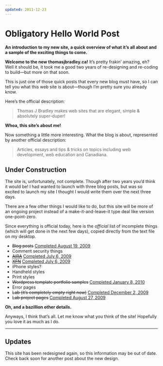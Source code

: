 ```yaml
---
updated: 2011-12-23
---
```


# Obligatory Hello World Post

**An introduction to my new site, a quick overview of what it’s all about and a sample of the exciting things to come.**

**Welcome to the new thomasjbradley.ca!** It’s pretty frakin’ amazing, eh? Well it should be, it took me a good two years of re-designing and re-coding to build—but more on that soon.

This is just one of those quick posts that every new blog *must* have, so I can tell you what this web site is about—though I’m pretty sure you already know.

Here’s the official description:

> Thomas J Bradley makes web sites that are elegant, simple & absolutely super-duper!

**Whoa, this site’s about me!**

Now something a little more interesting. What the blog is about, represented by another official description:

> Articles, essays and tips & tricks on topics including web development, web education and Canadiana.

## Under Construction

The site is, unfortunately, not complete. Though after two years you’d think it would be! I had wanted to launch with three blog posts, but was so excited to launch my site I thought I would write them over the next three days.

There are a few other things I would like to do, but this site will be more of an ongoing project instead of a make-it-and-leave-it type deal like version one-point-zero.

Since everything is official today, here is the *official* list of incomplete things (which will get done in the next few days), copied directly from the text file on my desktop.

- <del>Blog posts</del> <ins class="time">Completed August 19, 2009</ins>
- Comment security things
- <del>[AIRA](http://www.w3.org/TR/wai-aria/)</del> <ins class="time">Completed July 6, 2009</ins>
- <del>[XFN](http://gmpg.org/xfn/)</del> <ins class="time">Completed July 6, 2009</ins>
- iPhone styles?
- Handheld styles
- Print styles
- <del>Wordpress template portfolio samples</del> <ins class="time">Completed January 8, 2010</ins>
- Error pages
- <del>Lab (it’s completely empty right now)</del> <ins class="time">Completed December 2, 2009</ins>
- <del>Lab project pages</del> <ins class="time">Completed August 27, 2009</ins>

**Oh, and a bazillion other details.**

Anyways, I think that’s all. Let me know what you think of the site! Hopefully you love it as much as I do.

---

## Updates

This site has been redesigned again, so this information may be out of date. Check back soon for another post about the new design.
